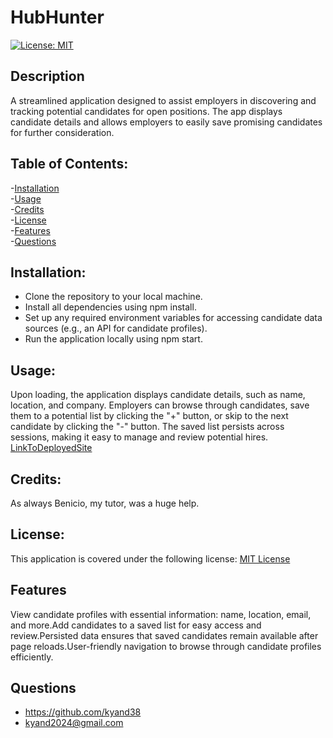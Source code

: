 # HubHunter
 [![License: MIT](https://img.shields.io/badge/License-MIT-yellow.svg)](https://opensource.org/licenses/MIT)

 ## Description
 A streamlined application designed to assist employers in discovering and tracking potential candidates for open positions. The app displays candidate details and allows employers to easily save promising candidates for further consideration.
 
 ## Table of Contents:

 -[Installation](#installation)<br/>
 -[Usage](#usage)<br/>
 -[Credits](#credits)<br/>
 -[License](#license)<br/>
 -[Features](#features)<br/>
 -[Questions](#questions)<br/>

## Installation: 
 - Clone the repository to your local machine.  
 - Install all dependencies using npm install.  
 - Set up any required environment variables for accessing candidate data sources (e.g., an API
   for candidate profiles).   
 - Run the application locally using npm start.

## Usage:
Upon loading, the application displays candidate details, such as name, location, and company. Employers can browse through candidates, save them to a potential list by clicking the "+" button, or skip to the next candidate by clicking the "-" button.
The saved list persists across sessions, making it easy to manage and review potential hires.
[LinkToDeployedSite](https://hub-hunter.onrender.com)

## Credits:
As always Benicio, my tutor, was a huge help. 


## License:
This application is covered under the following license: [MIT License](https://www.gnu.org/licenses/gpl-3.0)

## Features
View candidate profiles with essential information: name, location, email, and more.Add candidates to a saved list for easy access and review.Persisted data ensures that saved candidates remain available after page reloads.User-friendly navigation to browse through candidate profiles efficiently.

## Questions
 - https://github.com/kyand38
 - kyand2024@gmail.com

